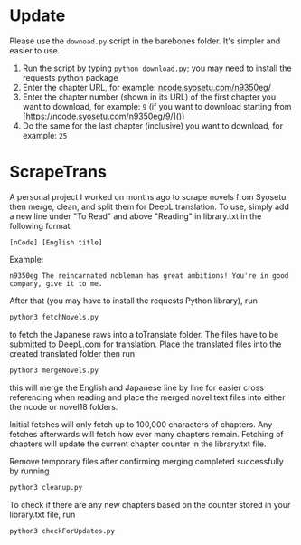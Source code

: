 # Update
Please use the ```downoad.py``` script in the barebones folder. It's simpler and easier to use.
1) Run the script by typing ```python download.py```; you may need to install the requests python package
2) Enter the chapter URL, for example: [ncode.syosetu.com/n9350eg/]()
3) Enter the chapter number (shown in its URL) of the first chapter you want to download, for example: ```9``` (if you want to download starting from [https://ncode.syosetu.com/n9350eg/9/]())
4) Do the same for the last chapter (inclusive) you want to download, for example: ```25```

# ScrapeTrans

A personal project I worked on months ago to scrape novels from Syosetu then merge, clean, and split them for DeepL translation. To use, simply add a new line under "To Read" and above "Reading" in library.txt in the following format:

```plain
[nCode] [English title]
```

Example:

```plain
n9350eg The reincarnated nobleman has great ambitions! You're in good company, give it to me.
```

After that (you may have to install the requests Python library), run

```bash
python3 fetchNovels.py
```

to fetch the Japanese raws into a toTranslate folder. The files have to be submitted to DeepL.com for translation. Place the translated files into the created translated folder then run

```bash
python3 mergeNovels.py
```

this will merge the English and Japanese line by line for easier cross referencing when reading and place the merged novel text files into either the ncode or novel18 folders.

Initial fetches will only fetch up to 100,000 characters of chapters. Any fetches afterwards will fetch how ever many chapters remain. Fetching of chapters will update the current chapter counter in the library.txt file.

Remove temporary files after confirming merging completed successfully by running

```bash
python3 cleanup.py
```

To check if there are any new chapters based on the counter stored in your library.txt file, run

```bash
python3 checkForUpdates.py
```

